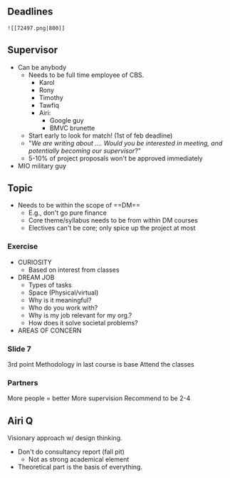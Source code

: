 
## **Deadlines**
	![[72497.png|800]]
	
## Supervisor
- Can be anybody
	- Needs to be full time employee of CBS.
		- Karol
		- Rony
		- Timothy
		- Tawfiq
		- Airi:
			- Google guy
			- BMVC brunette
	- Start early to look for match! (1st of feb deadline)
	- "*We are writing about …. Would you be interested in meeting, and potentially becoming our supervisor*?"
	- 5-10% of project proposals won't be approved immediately
- MIO military guy

## Topic
- Needs to be within the scope of ==DM==
	- E.g., don't go pure finance
	- Core theme/syllabus needs to be from within DM courses
	- Electives can't be core; only spice up the project at most

### Exercise
- CURIOSITY
	- Based on interest from classes
- DREAM JOB
	- Types of tasks
	- Space (Physical/virtual)
	- Why is it meaningful?
	- Who do you work with?
	- Why is my job relevant for my org.?
	- How does it solve societal problems?
- AREAS OF CONCERN

### Slide 7
3rd point Methodology in last course is base
	Attend the classes

### Partners
More people = better
	More supervision
	Recommend to be 2-4

## Airi Q
Visionary approach w/ design thinking.
- Don't do consultancy report (fall pit)
	- Not as strong academical element
- Theoretical part is the basis of everything.
